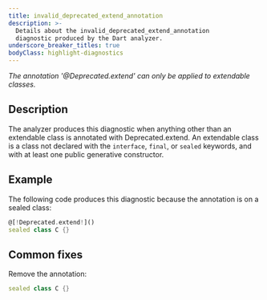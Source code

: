 ```yaml
---
title: invalid_deprecated_extend_annotation
description: >-
  Details about the invalid_deprecated_extend_annotation
  diagnostic produced by the Dart analyzer.
underscore_breaker_titles: true
bodyClass: highlight-diagnostics
---
```


_The annotation '@Deprecated.extend' can only be applied to extendable classes._

## Description

The analyzer produces this diagnostic when anything other than an
extendable class is annotated with
Deprecated.extend. An extendable class is a
class not declared with the `interface`, `final`, or `sealed` keywords,
and with at least one public generative constructor.

## Example

The following code produces this diagnostic because the annotation is on a
sealed class:

```dart
@[!Deprecated.extend!]()
sealed class C {}
```

## Common fixes

Remove the annotation:

```dart
sealed class C {}
```
